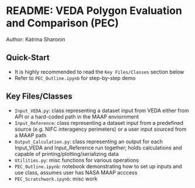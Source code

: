 # README: VEDA Polygon Evaluation and Comparison (PEC)

Author: Katrina Sharonin

## Quick-Start
* It is highly recommended to read the `Key Files/Classes` section below
* Refer to `PEC_Outline.ipynb` for step-by-step demo

## Key Files/Classes
* `Input_VEDA.py`: class representing a dataset input from VEDA either from API or a hard-coded path in the MAAP enviornment
* `Input_Reference`: class representing a dataset input from a predefined source (e.g. NIFC interagency perimeters) or a user input sourced from a MAAP path
* `Output_Calculation.py`: class representing an output for each Input_VEDA and Input_Reference run together; holds calculations and capable of printing/plotting/serializing data
* `Utilities.py`: misc functions for various operations
* `PEC_Outline.ipynb`: notebook demonstrating how to set up inputs and use class, assumes user has NASA MAAP acccess
* `PEC_Scratchwork.ipynb`: misc work
 
